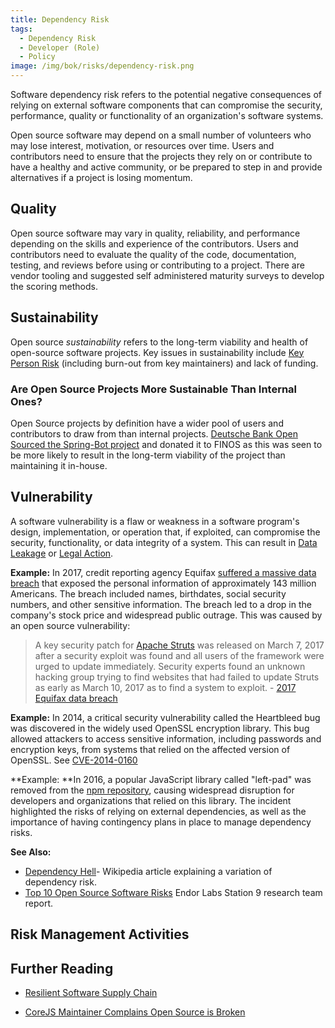 ```yaml
---
title: Dependency Risk
tags:
  - Dependency Risk
  - Developer (Role)
  - Policy
image: /img/bok/risks/dependency-risk.png
---
```


<BoxOut title="Software Dependency Risk" image="/img/bok/risks/dependency-risk.png">

Software dependency risk refers to the potential negative consequences of relying on external software components that can compromise the security, performance, quality or functionality of an organization's software systems.

Open source software may depend on a small number of volunteers who may lose interest, motivation, or resources over time. Users and contributors need to ensure that the projects they rely on or contribute to have a healthy and active community, or be prepared to step in and provide alternatives if a project is losing momentum.

## Quality

Open source software may vary in quality, reliability, and performance depending on the skills and experience of the contributors. Users and contributors need to evaluate the quality of the code, documentation, testing, and reviews before using or contributing to a project. There are vendor tooling and suggested self administered maturity surveys to develop the scoring methods.

## Sustainability

Open source _sustainability_ refers to the long-term viability and health of open-source software projects.  Key issues in sustainability include [Key Person Risk](Staff-Risk) (including burn-out from key maintainers) and lack of funding.

### Are Open Source Projects More Sustainable Than Internal Ones?

Open Source projects by definition have a wider pool of users and contributors to draw from than internal projects.   [Deutsche Bank Open Sourced the Spring-Bot project](https://springbot.finos.org) and donated it to FINOS as this was seen to be more likely to result in the long-term viability of the project than maintaining it in-house.

## Vulnerability

A software vulnerability is a flaw or weakness in a software program's design, implementation, or operation that, if exploited, can compromise the security, functionality, or data integrity of a system.  This can result in [Data Leakage](Data-Leakage-Risk) or [Legal Action](Legal-Risk).

</BoxOut>

**Example:** In 2017, credit reporting agency Equifax [suffered a massive data breach](https://en.wikipedia.org/wiki/2017_Equifax_data_breach) that exposed the personal information of approximately 143 million Americans. The breach included names, birthdates, social security numbers, and other sensitive information. The breach led to a drop in the company's stock price and widespread public outrage.  This was caused by an open source vulnerability:

> A key security patch for [Apache Struts](https://en.wikipedia.org/wiki/2017_Equifax_data_breach) was released on March 7, 2017 after a security exploit was found and all users of the framework were urged to update immediately.  Security experts found an unknown hacking group trying to find websites that had failed to update Struts as early as March 10, 2017 as to find a system to exploit. - [2017 Equifax data breach](https://en.wikipedia.org/wiki/2017_Equifax_data_breach)

**Example:** In 2014, a critical security vulnerability called the Heartbleed bug was discovered in the widely used OpenSSL encryption library. This bug allowed attackers to access sensitive information, including passwords and encryption keys, from systems that relied on the affected version of OpenSSL.  See [CVE-2014-0160](https://www.cve.org/CVERecord?id=CVE-2014-0160)

**Example: **In 2016, a popular JavaScript library called "left-pad" was removed from the [npm repository](https://en.wikipedia.org/wiki/Npm_(software)), causing widespread disruption for developers and organizations that relied on this library. The incident highlighted the risks of relying on external dependencies, as well as the importance of having contingency plans in place to manage dependency risks.

**See Also:**

- [Dependency Hell](https://en.wikipedia.org/wiki/Dependency_hell)- Wikipedia article explaining a variation of dependency risk.
- [Top 10 Open Source Software Risks](https://www.endorlabs.com/blog/introducing-the-top-10-open-source-software-oss-risks) Endor Labs Station 9 research team report.

## Risk Management Activities

<BokTagList tag="Dependency Risk" filter="Activities" />

## Further Reading

- [Resilient Software Supply Chain](https://www.linkedin.com/posts/resilientcyber_software-supplychain-infosec-activity-7037427310441988096-7z_X?utm_source=share&utm_medium=member_ios)

- [CoreJS Maintainer Complains Open Source is Broken](https://www.theregister.com/2023/02/15/corejs_russia_open_source/)

